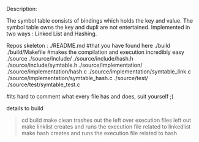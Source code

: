 Description:

  The symbol table consists of bindings which holds the key and value.
The symbol table owns the key and dupli are not entertained. 
Implemented in two ways : Linked List and Hashing.

Repos skeleton :
./README.md #that you have found here
./build
	./build/Makefile #makes the compilation and execution incredibly easy
./source
	./source/include/
		./source/include/hash.h 
		./source/include/symtable.h
	./source/implementation/
		./source/implementation/hash.c
		./source/implementation/symtable_link.c
		./source/implementation/symtable_hash.c
	./source/test/
		./source/test/symtable_test.c 

#its hard to comment what every file has and does, suit yourself ;)

details to build
> cd build
> make clean
	trashes out the left over execution files left out
> make linklist
	creates and runs the execution file related to linkedlist
> make hash
	creates and runs the execution file related to hash
